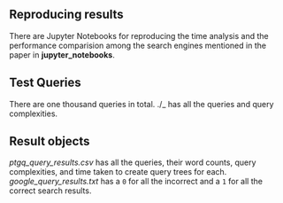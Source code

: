 ## Reproducing results
There are Jupyter Notebooks for reproducing the time analysis and the performance comparision among the search engines mentioned in the paper in **jupyter_notebooks**.

## Test Queries
There are one thousand queries in total. ./_ has all the queries and query complexities.

## Result objects
 _ptgq_query_results.csv_ has all the queries, their word counts, query complexities, and time taken to create query trees for each. _google_query_results.txt_ has a `0` for all the incorrect and a `1` for all the correct search results.
